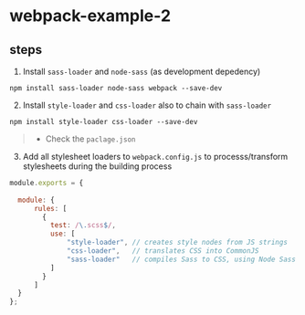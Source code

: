 # webpack-example-2


## steps

1. Install `sass-loader` and `node-sass` (as development depedency)
```
npm install sass-loader node-sass webpack --save-dev
```
2. Install `style-loader` and `css-loader` also to chain with `sass-loader`
```
npm install style-loader css-loader --save-dev
```
> - Check the `paclage.json`

3. Add all stylesheet loaders to `webpack.config.js` to processs/transform stylesheets during the building process
```javascript
module.exports = {
  
  module: {
      rules: [
        {
          test: /\.scss$/,
          use: [
              "style-loader", // creates style nodes from JS strings
              "css-loader",   // translates CSS into CommonJS
              "sass-loader"   // compiles Sass to CSS, using Node Sass by default
          ]
        }
      ]
  }
};
```
